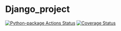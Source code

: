 # Django_project
[![Python-package Actions Status](https://github.com/akimov228aleksei/Django_project/workflows/Python-package/badge.svg)](https://github.com/akimov228aleksei/Django_project/actions)
[![Coverage Status](https://coveralls.io/repos/github/akimov228aleksei/Django_project/badge.svg)](https://coveralls.io/github/akimov228aleksei/Django_project)
